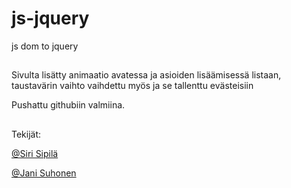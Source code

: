 # js-jquery

js dom to jquery
##  
Sivulta lisätty animaatio avatessa ja asioiden lisäämisessä listaan, taustavärin vaihto vaihdettu myös ja se tallenttu evästeisiin

Pushattu githubiin valmiina.

##
Tekijät:

[@Siri Sipilä](https://github.com/Sirppas)

[@Jani Suhonen](https://github.com/Silex0)
